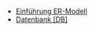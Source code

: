- [Einführung ER-Modell](<Einführung ER-Modell 2b1d5a17.md>)
- [Datenbank \[DB\]](<Datenbank [DB] ace8d181.md>)

